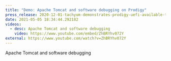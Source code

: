 ```yaml
---
title: "Demo: Apache Tomcat and software debugging on Prodigy"
press_release: 2020-12-01-tachyum-demonstrates-prodigy-uefi-available-to-partners-for-product-launch-in-2021
date: 2021-05-05 18:34:44.292182
videos:
  - desc: Apache Tomcat and software debugging
    video: https://www.youtube.com/embed/ZhBRYhv072Y
external: https://www.youtube.com/watch?v=ZhBRYhv072Y
---
```


Apache Tomcat and software debugging